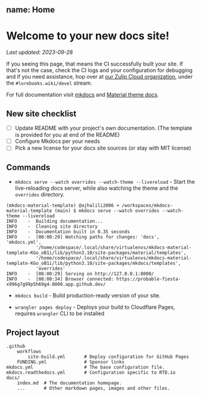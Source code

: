 name: Home
---

# Welcome to your new docs site!

_Last updated: 2023-09-28_

If you seeing this page, that means the CI successfully built your site. If that's not the case,
check the CI logs and your configuration for debugging and if you need assistance,
hop over at [our Zulip Cloud organization](https://recaptime-dev.zulipchat.com), under the
`#lorebooks.wiki/devel` stream.

For full documentation visit [mkdocs](https://www.mkdocs.org) and [Material theme docs](https://squidfunk.github.io/mkdocs-material).

## New site checklist

* [ ] Update README with your project's own documentation. (The template is provided for you at end of the README)
* [ ] Configure Mkdocs per your needs
* [ ] Pick a new license for your docs site sources (or stay with MIT license)

## Commands

* `mkdocs serve --watch overrides --watch-theme --livereload` - Start the live-reloading docs server, while also
watching the theme and the `overrides` directory.

```console
(mkdocs-material-template) @ajhalili2006 ➜ /workspaces/mkdocs-material-template (main) $ mkdocs serve --watch overrides --watch-theme --livereload
INFO    -  Building documentation...
INFO    -  Cleaning site directory
INFO    -  Documentation built in 0.35 seconds
INFO    -  [08:00:29] Watching paths for changes: 'docs', 'mkdocs.yml',
           '/home/codespace/.local/share/virtualenvs/mkdocs-material-template-KGo_oB1i/lib/python3.10/site-packages/material/templates',
           '/home/codespace/.local/share/virtualenvs/mkdocs-material-template-KGo_oB1i/lib/python3.10/site-packages/mkdocs/templates',
           'overrides'
INFO    -  [08:00:29] Serving on http://127.0.0.1:8000/
INFO    -  [08:00:34] Browser connected: https://probable-fiesta-x996g7g99p5h69g4-8000.app.github.dev/
```

* `mkdocs build` - Build production-ready version of your site.

* `wrangler pages deploy` - Deploys your build to Cloudflare Pages, requires `wrangler` CLI to be installed

## Project layout

    .github
        workflows
            site-build.yml       # Deploy configuration for GitHub Pages
        FUNDING.yml              # Sponsor links
    mkdocs.yml                   # The base configuration file.
    mkdocs.readthedocs.yml       # Configuration specific to RTD.io
    docs/
        index.md  # The documentation homepage.
        ...       # Other markdown pages, images and other files.
